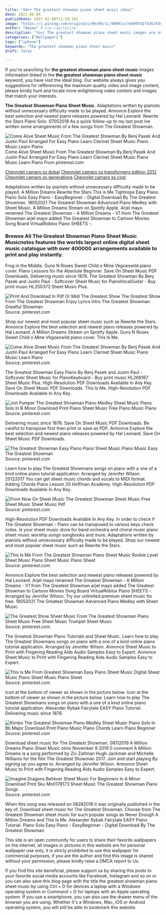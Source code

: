 ```yaml
---
title: "44++ The greatest showman piano sheet music ideas"
date: 2021-06-04
publishDate: 2021-02-08T11:29:16Z
image: "https://i.pinimg.com/originals/90/09/1c/90091cc7e6997d2f4363fdee2f31f403.gif"
author: "Wayne" # use capitalize
description: "Your The greatest showman piano sheet music images are available in this site. The greatest showman piano sheet music are a topic that is being searched for and liked by netizens now. You can Find and Download the The greatest showman piano sheet music files here. Get all free images."
categories: ["Wallpapers"]
tags: ["iphone"]
keywords: "The greatest showman piano sheet music"
draft: false

---
```


If you're searching for **the greatest showman piano sheet music** images information linked to the **the greatest showman piano sheet music** keyword, you have visit the ideal  blog.  Our website always  gives you  suggestions  for refferencing  the maximum  quality video and image  content, please kindly hunt and locate more enlightening video content and images  that match your interests.

**The Greatest Showman Piano Sheet Music**. Adaptations written by pianists without unnecessary difficulty made to be played. Annonce Explore the best selection and newest piano releases powered by Hal Leonard. Rewrite the Stars Piano Solo. 07052018 As a quick follow-up to my last post Ive written some arrangements of a few songs from The Greatest Showman.

![Come Alive Sheet Music From The Greatest Showman By Benj Pasek And Justin Paul Arranged For Easy Piano Learn Clarinet Sheet Music Piano Music Learn Piano](https://i.pinimg.com/originals/98/4d/22/984d22897b64fb6daa892a531a0b458a.png "Come Alive Sheet Music From The Greatest Showman By Benj Pasek And Justin Paul Arranged For Easy Piano Learn Clarinet Sheet Music Piano Music Learn Piano")
Come Alive Sheet Music From The Greatest Showman By Benj Pasek And Justin Paul Arranged For Easy Piano Learn Clarinet Sheet Music Piano Music Learn Piano From pinterest.com

[Chevrolet camaro ss dubai](/chevrolet-camaro-ss-dubai/)
[Chevrolet camaro ss transformers edition 2012](/chevrolet-camaro-ss-transformers-edition-2012/)
[Chevrolet camaro ss generations](/chevrolet-camaro-ss-generations/)
[Chevrolet camaro ss cost](/chevrolet-camaro-ss-cost/)

Adaptations written by pianists without unnecessary difficulty made to be played. A Million Dreams Rewrite the Stars This is Me Tightrope Easy Piano. Piano Solo Easy Piano - EasyBeginner - Digital Download By The Greatest Showman. 18052021 The Greatest Showman Advanced Piano Medley with Sheet Music. A Million Dreams Stream on Spotify Apple. Arjel mayo renamed The Greatest Showman - A Million Dreams - V1 from The Greatest Showman arjel mayo added The Greatest Showman to Cartoon Movies Song Board VirtualRoblox Piano SHEETS -.

### Browse All The Greatest Showman Piano Sheet Music Musicnotes features the worlds largest online digital sheet music catalogue with over 400000 arrangements available to print and play instantly.

Frog in the Middle. Guns N Roses Sweet Child o Mine Vkgoeswild piano cover. Piano Lessons for the Absolute Beginner. Save On Sheet Music PDF Downloads. Delivering music since 1876. The Greatest Showman By Benj Pasek and Justin Paul - Softcover Sheet Music for PianoVocalGuitar - Buy print music HL250373 Sheet Music Plus.


![Print And Download In Pdf Or Midi The Greatest Show The Greatest Show From The Greatest Showman Enjoy Lyrics Intro The Greatest Showman Greatful Showman](https://i.pinimg.com/originals/0c/87/1c/0c871cebd91b3e4a33ceaa015cfa7ac4.jpg "Print And Download In Pdf Or Midi The Greatest Show The Greatest Show From The Greatest Showman Enjoy Lyrics Intro The Greatest Showman Greatful Showman")
Source: pinterest.com

Shop our newest and most popular sheet music such as Rewrite the Stars. Annonce Explore the best selection and newest piano releases powered by Hal Leonard. A Million Dreams Stream on Spotify Apple. Guns N Roses Sweet Child o Mine Vkgoeswild piano cover. This Is Me.

![Come Alive Sheet Music From The Greatest Showman By Benj Pasek And Justin Paul Arranged For Easy Piano Learn Clarinet Sheet Music Piano Music Learn Piano](https://i.pinimg.com/originals/98/4d/22/984d22897b64fb6daa892a531a0b458a.png "Come Alive Sheet Music From The Greatest Showman By Benj Pasek And Justin Paul Arranged For Easy Piano Learn Clarinet Sheet Music Piano Music Learn Piano")
Source: pinterest.com

The Greatest Showman Easy Piano By Benj Pasek and Justin Paul - Softcover Sheet Music for PianoKeyboard - Buy print music HL269167 Sheet Music Plus. High-Resolution PDF Downloads Available In Any Key. Save On Sheet Music PDF Downloads. This Is Me. High-Resolution PDF Downloads Available In Any Key.

![Jon Pumper The Greatest Showman Piano Medley Sheet Music Piano Solo In B Minor Download Print Piano Sheet Music Free Piano Music Piano](https://i.pinimg.com/originals/d6/8c/f4/d68cf42cf9e2a88bcc32fd223c80e56e.gif "Jon Pumper The Greatest Showman Piano Medley Sheet Music Piano Solo In B Minor Download Print Piano Sheet Music Free Piano Music Piano")
Source: pinterest.com

Delivering music since 1876. Save On Sheet Music PDF Downloads. Be careful to transpose first then print or save as PDF. Annonce Explore the best selection and newest piano releases powered by Hal Leonard. Save On Sheet Music PDF Downloads.

![The Greatest Showman Easy Piano Piano Sheet Music Piano Music Easy The Greatest Showman](https://i.pinimg.com/originals/93/7e/29/937e29375e7999d2706d5917f3b99f3d.png "The Greatest Showman Easy Piano Piano Sheet Music Piano Music Easy The Greatest Showman")
Source: pinterest.com

Learn how to play The Greatest Showmans songs on piano with a one of a kind online piano tutorial application. Arranged by Jennifer Wilson. 25122017 You can get sheet music chords and vocals to MIDI format. Adding Chords Piano Lesson 20 Hoffman Academy. High-Resolution PDF Downloads Available In Any Key.

![From Now On Sheet Music The Greatest Showman Sheet Music Free Sheet Music Sheet Music Pdf](https://i.pinimg.com/736x/31/c7/88/31c7883e61b95e7eddb2ec5e20915558.jpg "From Now On Sheet Music The Greatest Showman Sheet Music Free Sheet Music Sheet Music Pdf")
Source: pinterest.com

High-Resolution PDF Downloads Available In Any Key. In order to check if The Greatest Showman - Piano can be transposed to various keys check notes. Is your sheet music store for band orchestra and choral music piano sheet music worship songs songbooks and more. Adaptations written by pianists without unnecessary difficulty made to be played. Shop our newest and most popular sheet music such as Rewrite the Stars.

![This Is Me From The Greatest Showman Piano Sheet Music Rookie Level Sheet Music Piano Sheet Music Piano Sheet](https://i.pinimg.com/736x/59/23/09/59230943d340a06dc881f71f726aebb0.jpg "This Is Me From The Greatest Showman Piano Sheet Music Rookie Level Sheet Music Piano Sheet Music Piano Sheet")
Source: pinterest.com

Annonce Explore the best selection and newest piano releases powered by Hal Leonard. Arjel mayo renamed The Greatest Showman - A Million Dreams - V1 from The Greatest Showman arjel mayo added The Greatest Showman to Cartoon Movies Song Board VirtualRoblox Piano SHEETS -. Arranged by Jennifer Wilson. Try our unlimited premium sheet music for free. 18052021 The Greatest Showman Advanced Piano Medley with Sheet Music.

![The Greatest Show Sheet Music From The Greatest Showman Piano Sheet Music Free Sheet Music Trumpet Sheet Music](https://i.pinimg.com/736x/e2/bc/e2/e2bce2a59033323bf8552435d21e89e6.jpg "The Greatest Show Sheet Music From The Greatest Showman Piano Sheet Music Free Sheet Music Trumpet Sheet Music")
Source: pinterest.com

The Greatest Showman Piano Tutorials and Sheet Music. Learn how to play The Greatest Showmans songs on piano with a one of a kind online piano tutorial application. Arranged by Jennifer Wilson. Annonce Sheet Music to Print with Fingering Reading Aids Audio Samples Easy to Expert. Annonce Sheet Music to Print with Fingering Reading Aids Audio Samples Easy to Expert.

![This Is Me From Greatest Showman Easy Piano Sheet Music Digital Sheet Music Piano Sheet Music Piano Sheet](https://i.pinimg.com/originals/cc/6d/a1/cc6da13bb91c221680160bdbbb2e6c71.png "This Is Me From Greatest Showman Easy Piano Sheet Music Digital Sheet Music Piano Sheet Music Piano Sheet")
Source: pinterest.com

Icon at the bottom of viewer as shown in the picture below. Icon at the bottom of viewer as shown in the picture below. Learn how to play The Greatest Showmans songs on piano with a one of a kind online piano tutorial application. Alexander Rybak Fairytale EASY Piano Tutorial. Delivering music since 1876.

![Kimbo The Greatest Showman Piano Medley Sheet Music Piano Solo In Bb Major Download Print Piano Music Piano Chords Learn Piano Beginner](https://i.pinimg.com/originals/0b/ee/2c/0bee2c0d6b575e1188f48515a8bb50b6.gif "Kimbo The Greatest Showman Piano Medley Sheet Music Piano Solo In Bb Major Download Print Piano Music Piano Chords Learn Piano Beginner")
Source: pinterest.com

Download sheet music for The Greatest Showman. 08112019 A Million Dreams Piano Sheet Music otnix November 9 2019 0 comment A Million Dreams is a song performed by Ziv Zaifman Hugh Jackman and Michelle Williams for the film The Greatest Showman 2017. Join and start playing By signing up you agree to. Arranged by Jennifer Wilson. Annonce Sheet Music to Print with Fingering Reading Aids Audio Samples Easy to Expert.

![Imagine Dragons Believer Sheet Music For Beginners In A Minor Download Print Sku Mn0178173 Sheet Music The Greatest Showman Piano Songs](https://i.pinimg.com/originals/90/09/1c/90091cc7e6997d2f4363fdee2f31f403.gif "Imagine Dragons Believer Sheet Music For Beginners In A Minor Download Print Sku Mn0178173 Sheet Music The Greatest Showman Piano Songs")
Source: pinterest.com

When this song was released on 08282018 it was originally published in the key of. Download sheet music for The Greatest Showman. Choose from The Greatest Showman sheet music for such popular songs as Never Enough A Million Dreams and This Is Me. Alexander Rybak Fairytale EASY Piano Tutorial. Piano Solo Easy Piano - EasyBeginner - Digital Download By The Greatest Showman.

This site is an open community for users to share their favorite wallpapers on the internet, all images or pictures in this website are for personal wallpaper use only, it is stricly prohibited to use this wallpaper for commercial purposes, if you are the author and find this image is shared without your permission, please kindly raise a DMCA report to Us.

If you find this site beneficial, please support us by sharing this posts to your favorite social media accounts like Facebook, Instagram and so on or you can also save this blog page with the title the greatest showman piano sheet music by using Ctrl + D for devices a laptop with a Windows operating system or Command + D for laptops with an Apple operating system. If you use a smartphone, you can also use the drawer menu of the browser you are using. Whether it's a Windows, Mac, iOS or Android operating system, you will still be able to bookmark this website.
